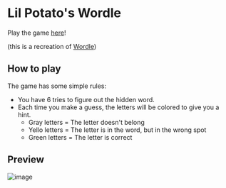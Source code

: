 # Lil Potato's Wordle

Play the game <a href="https://therussetpotato.github.io/lil-potato-wordle">here</a>!

(this is a recreation of <a href="https://www.powerlanguage.co.uk/wordle">Wordle</a>)

## How to play ##

The game has some simple rules:

- You have 6 tries to figure out the hidden word.
- Each time you make a guess, the letters will be colored to give you a hint.
  - Gray letters = The letter doesn't belong
  - Yello letters = The letter is in the word, but in the wrong spot
  - Green letters = The letter is correct

## Preview ##

![image](https://user-images.githubusercontent.com/14979497/152559422-98227519-85af-46bb-9c62-4cbbdb9ce5df.png)
